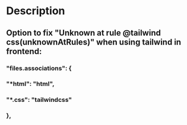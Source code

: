 # **Description**

## Option to fix **"Unknown at rule @tailwind css(unknownAtRules)"** when using tailwind in frontend:
### "files.associations": {
###   "*html": "html",
###   "*.css": "tailwindcss"
### },
